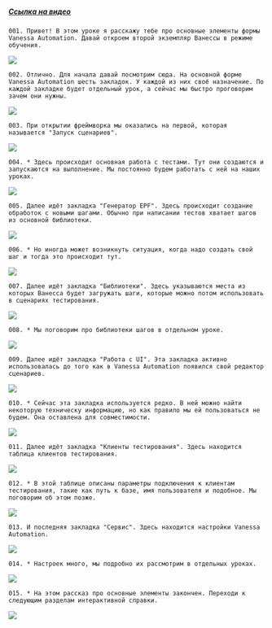 ﻿##### [Ссылка на видео](https://youtu.be/5PdNcB3hpIM)

	001. Привет! В этом уроке я расскажу тебе про основные элементы формы Vanessa Automation. Давай откроем второй экземпляр Ванессы в режиме обучения.

![](https://vanessa-files.do.bit-erp.ru/Doc/1.2.040.1/MD/Глава01/images/000_ЗнакомствоСVanessaAutomationОсновныеЭлементыФормы.png)

	002. Отлично. Для начала давай посмотрим сюда. На основной форме Vanessa Automation шесть закладок. У каждой из них своё назначение. По каждой закладке будет отдельный урок, а сейчас мы быстро проговорим зачем они нужны.

![](https://vanessa-files.do.bit-erp.ru/Doc/1.2.040.1/MD/Глава01/images/004_ЗнакомствоСVanessaAutomationОсновныеЭлементыФормы.png)

	003. При открытии фреймворка мы оказались на первой, которая называется "Запуск сценариев".

![](https://vanessa-files.do.bit-erp.ru/Doc/1.2.040.1/MD/Глава01/images/010_ЗнакомствоСVanessaAutomationОсновныеЭлементыФормы.png)

	004. * Здесь происходит основная работа с тестами. Тут они создаются и запускаются на выполнение. Мы постоянно будем работать с ней на наших уроках.

![](https://vanessa-files.do.bit-erp.ru/Doc/1.2.040.1/MD/Глава01/images/014_ЗнакомствоСVanessaAutomationОсновныеЭлементыФормы.png)

	005. Далее идёт закладка "Генератор EPF". Здесь происходит создание обработок с новыми шагами. Обычно при написании тестов хватает шагов из основной библиотеки.

![](https://vanessa-files.do.bit-erp.ru/Doc/1.2.040.1/MD/Глава01/images/018_ЗнакомствоСVanessaAutomationОсновныеЭлементыФормы.png)

	006. * Но иногда может возникнуть ситуация, когда надо создать свой шаг и тогда это происходит тут.

![](https://vanessa-files.do.bit-erp.ru/Doc/1.2.040.1/MD/Глава01/images/022_ЗнакомствоСVanessaAutomationОсновныеЭлементыФормы.png)

	007. Далее идёт закладка "Библиотеки". Здесь указываются места из которых Ванесса будет загружать шаги, которые можно потом использовать в сценариях тестирования.

![](https://vanessa-files.do.bit-erp.ru/Doc/1.2.040.1/MD/Глава01/images/026_ЗнакомствоСVanessaAutomationОсновныеЭлементыФормы.png)

	008. * Мы поговорим про библиотеки шагов в отдельном уроке.

![](https://vanessa-files.do.bit-erp.ru/Doc/1.2.040.1/MD/Глава01/images/030_ЗнакомствоСVanessaAutomationОсновныеЭлементыФормы.png)

	009. Далее идёт закладка "Работа с UI". Эта закладка активно использовалась до того как в Vanessa Automation появился свой редактор сценариев.

![](https://vanessa-files.do.bit-erp.ru/Doc/1.2.040.1/MD/Глава01/images/034_ЗнакомствоСVanessaAutomationОсновныеЭлементыФормы.png)

	010. * Сейчас эта закладка используется редко. В ней можно найти некоторую техническу информацию, но как правило мы ей пользоваться не будем. Она оставлена для совместимости.

![](https://vanessa-files.do.bit-erp.ru/Doc/1.2.040.1/MD/Глава01/images/038_ЗнакомствоСVanessaAutomationОсновныеЭлементыФормы.png)

	011. Далее идёт закладка "Клиенты тестирования". Здесь находится таблица клиентов тестирования.

![](https://vanessa-files.do.bit-erp.ru/Doc/1.2.040.1/MD/Глава01/images/042_ЗнакомствоСVanessaAutomationОсновныеЭлементыФормы.png)

	012. * В этой таблице описаны параметры подключения к клиентам тестирования, такие как путь к базе, имя пользователя и подобное. Мы поговорим об этом позже.

![](https://vanessa-files.do.bit-erp.ru/Doc/1.2.040.1/MD/Глава01/images/046_ЗнакомствоСVanessaAutomationОсновныеЭлементыФормы.png)

	013. И последняя закладка "Сервис". Здесь находится настройки Vanessa Automation.

![](https://vanessa-files.do.bit-erp.ru/Doc/1.2.040.1/MD/Глава01/images/050_ЗнакомствоСVanessaAutomationОсновныеЭлементыФормы.png)

	014. * Настроек много, мы подробно их рассмотрим в отдельных уроках.

![](https://vanessa-files.do.bit-erp.ru/Doc/1.2.040.1/MD/Глава01/images/054_ЗнакомствоСVanessaAutomationОсновныеЭлементыФормы.png)

	015. * На этом рассказ про основные элементы закончен. Переходи к следующим разделам интерактивной справки.

![](https://vanessa-files.do.bit-erp.ru/Doc/1.2.040.1/MD/Глава01/images/055_ЗнакомствоСVanessaAutomationОсновныеЭлементыФормы.png)
